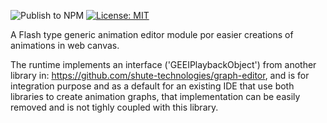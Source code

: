 ![Publish to NPM](https://github.com/shute-technologies/timeline-editor/workflows/Publish%20to%20NPM/badge.svg) [![License: MIT](https://img.shields.io/badge/License-MIT-yellow.svg)](https://opensource.org/licenses/MIT)

A Flash type generic animation editor module por easier creations of animations in web canvas.

The runtime implements an interface ('GEEIPlaybackObject') from another library in: https://github.com/shute-technologies/graph-editor, and is for integration purpose and as a default for an existing IDE that use both libraries to create animation graphs, that implementation can be easily removed and is not tighly coupled with this library.
